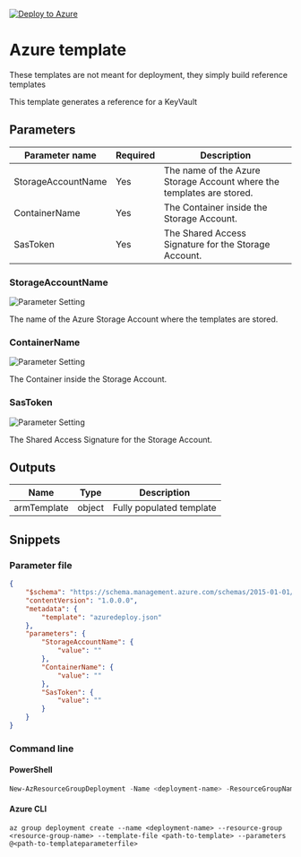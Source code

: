 [![Deploy to Azure](https://aka.ms/deploytoazurebutton)](https://portal.azure.com/#create/Microsoft.Template/uri/https%3A%2F%2Fraw.githubusercontent.com%2FArmReference%2Fkeyvault-vaults%2F1.0.0.0%2Fazuredeploy.json)
# Azure template

These templates are not meant for deployment, they simply build reference templates

This template generates a reference for a KeyVault

## Parameters

Parameter name | Required | Description
-------------- | -------- | -----------
StorageAccountName | Yes      | The name of the Azure Storage Account where the templates are stored.
ContainerName  | Yes      | The Container inside the Storage Account.
SasToken       | Yes      | The Shared Access Signature for the Storage Account.

### StorageAccountName

![Parameter Setting](https://img.shields.io/badge/parameter-required-orange?style=flat-square)

The name of the Azure Storage Account where the templates are stored.

### ContainerName

![Parameter Setting](https://img.shields.io/badge/parameter-required-orange?style=flat-square)

The Container inside the Storage Account.

### SasToken

![Parameter Setting](https://img.shields.io/badge/parameter-required-orange?style=flat-square)

The Shared Access Signature for the Storage Account.

## Outputs

Name | Type | Description
---- | ---- | -----------
armTemplate | object | Fully populated template

## Snippets

### Parameter file

```json
{
    "$schema": "https://schema.management.azure.com/schemas/2015-01-01/deploymentParameters.json#",
    "contentVersion": "1.0.0.0",
    "metadata": {
        "template": "azuredeploy.json"
    },
    "parameters": {
        "StorageAccountName": {
            "value": ""
        },
        "ContainerName": {
            "value": ""
        },
        "SasToken": {
            "value": ""
        }
    }
}
```

### Command line

#### PowerShell

```powershell
New-AzResourceGroupDeployment -Name <deployment-name> -ResourceGroupName <resource-group-name> -TemplateFile <path-to-template> -TemplateParameterFile <path-to-templateparameter>
```

#### Azure CLI

```text
az group deployment create --name <deployment-name> --resource-group <resource-group-name> --template-file <path-to-template> --parameters @<path-to-templateparameterfile>
```
